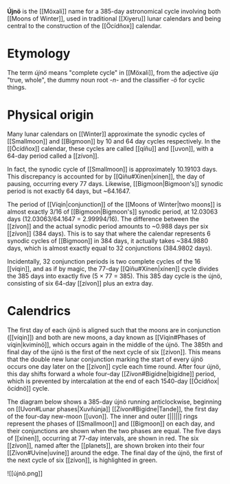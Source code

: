 **Újnö** is the [[Möxali]] name for a 385-day astronomical cycle involving both [[Moons of Winter]], used in traditional [[Xiyeru]] lunar calendars and being central to the construction of the [[Öcídñox]] calendar.
# Etymology
The term *újnö* means "complete cycle" in [[Möxali]], from the adjective *úja* "true, whole", the dummy noun root *-n-* and the classifier *-ö* for cyclic things.
# Physical origin
Many lunar calendars on [[Winter]] approximate the synodic cycles of [[Smallmoon]] and [[Bigmoon]] by 10 and 64 day cycles respectively. In the [[Öcídñox]] calendar, these cycles are called [[qíñu]] and [[uvon]], with a 64-day period called a [[zívon]].

In fact, the synodic cycle of [[Smallmoon]] is approximately 10.19103 days. This discrepancy is accounted for by [[Qíñu#Xínen|xínen]], the day of pausing, occurring every 77 days. Likewise, [[Bigmoon|Bigmoon's]] synodic period is not exactly 64 days, but ~64.1647.

The period of [[Víqin|conjunction]] of the [[Moons of Winter|two moons]] is almost exactly 3/16 of [[Bigmoon|Bigmoon's]] synodic period, at 12.03063 days (12.03063/64.1647 = 2.99994/16). The difference between the [[zívon]] and the actual synodic period amounts to ~0.988 days per six [[zívon]] (384 days). This is to say that where the calendar represents 6 synodic cycles of [[Bigmoon]] in 384 days, it actually takes ~384.9880 days, which is almost exactly equal to 32 conjunctions (384.9802 days).

Incidentally, 32 conjunction periods is two complete cycles of the 16 [[víqin]], and as if by magic, the 77-day [[Qíñu#Xínen|xínen]] cycle divides the 385 days into exactly five (5 × 77 = 385). This 385 day cycle is the újnö, consisting of six 64-day [[zívon]] plus an extra day.
# Calendrics
The first day of each újnö is aligned such that the moons are in conjunction ([[víqin]]) and both are new moons, a day known as [[Víqin#Phases of víqin|kvimínö]], which occurs again in the middle of the újnö. The 385th and final day of the újnö is the first of the next cycle of six [[zívon]]. This means that the double new lunar conjunction marking the start of every újnö occurs one day later on the [[zívon]] cycle each time round. After four újnö, this day shifts forward a whole four-day [[Zívon#Bigídne|bigídne]] period, which is prevented by intercalation at the end of each 1540-day [[Öcídñox|öcídnö]] cycle.

The diagram below shows a 385-day újnö running anticlockwise, beginning on [[Uvon#Lunar phases|Xuvñúnja]] [[Zívon#Bigídne|Tande]], the first day of the four-day new-moon [[uvon]]. The inner and outer [|||||] rings represent the phases of [[Smallmoon]] and [[Bigmoon]] on each day, and their conjunctions are shown when the two phases are equal. The five days of [[xínen]], occurring at 77-day intervals, are shown in red. The six [[zívon]], named after the [[planets]], are shown broken into their four [[Zívon#Uvíne|uvíne]] around the edge. The final day of the újnö, the first of the next cycle of six [[zívon]], is highlighted in green. 

![[újnö.png]]